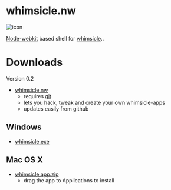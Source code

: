 whimsicle.nw
============
![icon](https://raw.github.com/bodhiBit/whimsicle.node-webkit/master/src/icons/icon128.png)

[Node-webkit](https://github.com/rogerwang/node-webkit) based
shell for [whimsicle](https://github.com/bodhiBit/whimsicle-apps)..

Downloads
=========
Version 0.2

 - [whimsicle.nw](https://www.dropbox.com/s/agh18dgdvdznjf1/whimsicle.nw)
    - requires [git](http://git-scm.com/)
    - lets you hack, tweak and create your own whimsicle-apps
    - updates easily from github

Windows
-------
 - [whimsicle.exe](https://www.dropbox.com/s/akyntv9eci9cdct/whimsicle.exe)

Mac OS X
--------
 - [whimsicle.app.zip](https://www.dropbox.com/s/iochbp1xoeqv2kt/whimsicle.app.zip)
    - drag the app to Applications to install

